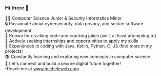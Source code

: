 ### Hi there 👋  


👨‍💻 Computer Science Junior & Security Informatics Minor  
🔒 Passionate about cybersecurity, data privacy, and secure software development  
🤣 Known for cracking code and cracking jokes (well, at least attempting to)  
🚀 Actively seeking internships and opportunities to apply my skills  
🌟 Experienced in coding with Java, Kotlin, Python, C, JS (find more in my projects)  
📚 Constantly learning and exploring new concepts in computer science  
🔗 Let's connect and build a secure digital future together!  
-Reach me at www.micheleweb.com  
